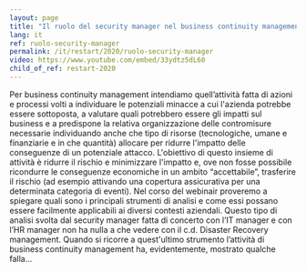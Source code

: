 ```yaml
---
layout: page
title: "Il ruolo del security manager nel business continuity management"
lang: it
ref: ruolo-security-manager
permalink: /it/restart/2020/ruolo-security-manager
video: https://www.youtube.com/embed/33ydtz5dL60
child_of_ref: restart-2020
---
```


Per business continuity management intendiamo quell’attività fatta di azioni e processi volti a individuare le potenziali minacce a cui l'azienda potrebbe essere sottoposta, a valutare quali potrebbero essere gli impatti sul business e a predispone la relativa organizzazione delle contromisure necessarie individuando anche che tipo di risorse (tecnologiche, umane e finanziarie e in che quantità) allocare per ridurre l'impatto delle conseguenze di un potenziale attacco. L'obiettivo di questo insieme di attività è ridurre il rischio e minimizzare l'impatto e, ove non fosse possibile ricondurre le conseguenze economiche in un ambito “accettabile”, trasferire il rischio (ad esempio attivando una copertura assicurativa per una determinata categoria di eventi). Nel corso del webinair proveremo a spiegare quali sono i principali strumenti di analisi e come essi possano essere facilmente applicabili ai diversi contesti aziendali. Questo tipo di analisi svolta dal security manager fatta di concerto con l’IT manager e con l’HR manager non ha nulla a che vedere con il c.d. Disaster Recovery management. Quando si ricorre a quest'ultimo strumento l’attività di business continuity management ha, evidentemente, mostrato qualche falla...
